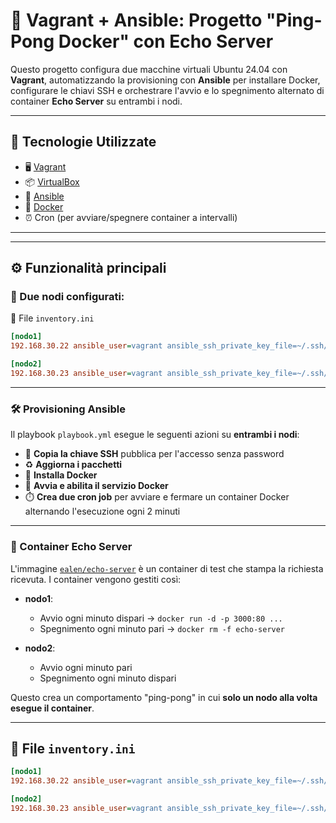 # 🐧 Vagrant + Ansible: Progetto "Ping-Pong Docker" con Echo Server

Questo progetto configura due macchine virtuali Ubuntu 24.04 con **Vagrant**, automatizzando la provisioning con **Ansible** per installare Docker, configurare le chiavi SSH e orchestrare l'avvio e lo spegnimento alternato di container **Echo Server** su entrambi i nodi.

---

## 🧰 Tecnologie Utilizzate

- 🖥️ [Vagrant](https://www.vagrantup.com/)
- 📦 [VirtualBox](https://www.virtualbox.org/)
- 🤖 [Ansible](https://www.ansible.com/)
- 🐳 [Docker](https://www.docker.com/)
- ⏰ Cron (per avviare/spegnere container a intervalli)

---

---

## ⚙️ Funzionalità principali

### 🔁 Due nodi configurati:
📜 File `inventory.ini`

```ini
[nodo1]
192.168.30.22 ansible_user=vagrant ansible_ssh_private_key_file=~/.ssh/id_rsa

[nodo2]
192.168.30.23 ansible_user=vagrant ansible_ssh_private_key_file=~/.ssh/id_rsa
```
---

### 🛠️ Provisioning Ansible

Il playbook `playbook.yml` esegue le seguenti azioni su **entrambi i nodi**:

- 🔐 **Copia la chiave SSH** pubblica per l'accesso senza password
- ♻️ **Aggiorna i pacchetti**
- 🐳 **Installa Docker**
- 🔄 **Avvia e abilita il servizio Docker**
- ⏱️ **Crea due cron job** per avviare e fermare un container Docker alternando l'esecuzione ogni 2 minuti

---

### 🧪 Container Echo Server

L'immagine [`ealen/echo-server`](https://hub.docker.com/r/ealen/echo-server) è un container di test che stampa la richiesta ricevuta. I container vengono gestiti così:

- **nodo1**:
  - Avvio ogni minuto dispari → `docker run -d -p 3000:80 ...`
  - Spegnimento ogni minuto pari → `docker rm -f echo-server`

- **nodo2**:
  - Avvio ogni minuto pari
  - Spegnimento ogni minuto dispari

Questo crea un comportamento "ping-pong" in cui **solo un nodo alla volta esegue il container**.

---

## 📜 File `inventory.ini`

```ini
[nodo1]
192.168.30.22 ansible_user=vagrant ansible_ssh_private_key_file=~/.ssh/id_rsa

[nodo2]
192.168.30.23 ansible_user=vagrant ansible_ssh_private_key_file=~/.ssh/id_rsa
```


